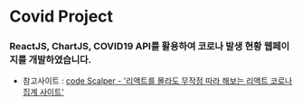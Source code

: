 # Covid Project

### ReactJS, ChartJS, COVID19 API를 활용하여 코로나 발생 현황 웹페이지를 개발하였습니다.

- 참고사이트 : [code Scalper - '리액트를 몰라도 무작정 따라 해보는 리액트 코로나 집계 사이트'](https://www.youtube.com/watch?v=DtLhiMxgsm0)
